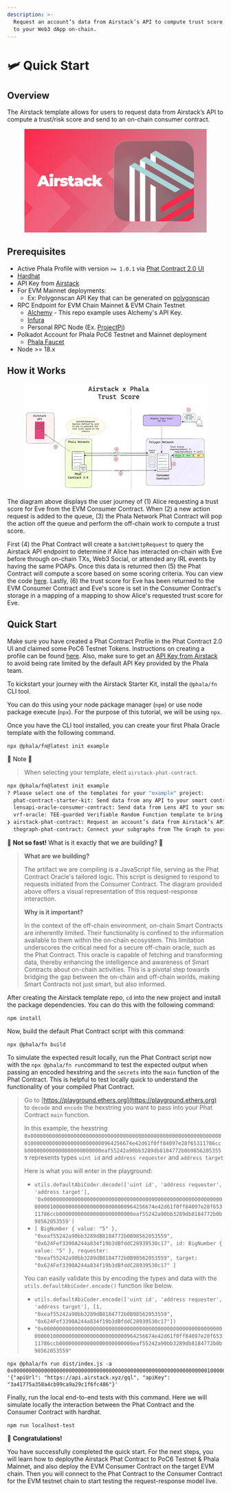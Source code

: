 ```yaml
---
description: >-
  Request an account’s data from Airstack’s API to compute trust score and send
  to your Web3 dApp on-chain.
---
```


# 🛩️ Quick Start

## Overview

The Airstack template allows for users to request data from Airstack’s API to compute a trust/risk score and send to an on-chain consumer contract.

<figure><img src="../../../../.gitbook/assets/AirStack.png" alt=""><figcaption></figcaption></figure>

## Prerequisites <a href="#user-content-prerequisites" id="user-content-prerequisites"></a>

* Active Phala Profile with version `>= 1.0.1` via [Phat Contract 2.0 UI](https://bit.ly/3LHccmR)
* [Hardhat](https://bit.ly/469uyW5)
* API Key from [Airstack](https://bit.ly/airstack-api-key)
* For EVM Mainnet deployments:
  * Ex: Polygonscan API Key that can be generated on [polygonscan](https://bit.ly/3rBkypp)
* RPC Endpoint for EVM Chain Mainnet & EVM Chain Testnet
  * [Alchemy](https://bit.ly/46uObaH) - This repo example uses Alchemy's API Key.
  * [Infura](https://bit.ly/3PXXCtN)
  * Personal RPC Node (Ex. [ProjectPi](https://bit.ly/3RGf7QS))
* Polkadot Account for Phala PoC6 Testnet and Mainnet deployment
  * [Phala Faucet](https://bit.ly/3Tomopi)
* Node >= 18.x

## How it Works

<figure><img src="../../../../.gitbook/assets/AirstackUserJourney.png" alt=""><figcaption></figcaption></figure>

The diagram above displays the user journey of (1) Alice requesting a trust score for Eve from the EVM Consumer Contract. When (2) a new action request is added to the queue, (3) the Phala Network Phat Contract will pop the action off the queue and perform the off-chain work to compute a trust score.

First (4) the Phat Contract will create a `batchHttpRequest` to query the Airstack API endpoint to determine if Alice has interacted on-chain with Eve before through on-chain TXs, Web3 Social, or attended any IRL events by having the same POAPs. Once this data is returned then (5) the Phat Contract will compute a score based on some scoring criteria. You can view the code [here](https://github.com/Phala-Network/airstack-phat-contract/blob/2dc5aa54e1d0c313762fd4dfed79554d6eeddbf0/src/index.ts#L108). Lastly, (6) the trust score for Eve has been returned to the EVM Consumer Contract and Eve's score is set in the Consumer Contract's storage in a mapping of a mapping to show Alice's requested trust score for Eve.

## Quick Start

Make sure you have created a Phat Contract Profile in the Phat Contract 2.0 UI and claimed some PoC6 Testnet Tokens. Instructions on creating a profile can be found [here](../../../support/faucet.md). Also, make sure to get an [API Key from Airstack](get-an-airstack-api-key.md) to avoid being rate limited by the default API Key provided by the Phala team.

To kickstart your journey with the Airstack Starter Kit, install the `@phala/fn` CLI tool.&#x20;

You can do this using your node package manager (`npm`) or use node package execute (`npx`). For the purpose of this tutorial, we will be using `npx`.

Once you have the CLI tool installed, you can create your first Phala Oracle template with the following command.

```
npx @phala/fn@latest init example
```

🚨 Note 🚨

> When selecting your template, elect `airstack-phat-contract`.

```bash
npx @phala/fn@latest init example
? Please select one of the templates for your "example" project: 
  phat-contract-starter-kit: Send data from any API to your smart contract with Javascript. 
  lensapi-oracle-consumer-contract: Send data from Lens API to your smart contract to empower your Web3 Social dApp. 
  vrf-oracle: TEE-guarded Verifiable Random Function template to bring randomness to your smart contract. 
❯ airstack-phat-contract: Request an account’s data from Airstack’s API to compute trust score and send to your Web3 dApp on-chain. 
  thegraph-phat-contract: Connect your subgraphs from The Graph to your on-chain dApps via Phat Contract.  
```

🛑 **Not so fast!** What is it exactly that we are building? 🛑

> **What are we building?**
>
> The artifact we are compiling is a JavaScript file, serving as the Phat Contract Oracle's tailored logic. This script is designed to respond to requests initiated from the Consumer Contract. The diagram provided above offers a visual representation of this request-response interaction.
>
> **Why is it important?**
>
> In the context of the off-chain environment, on-chain Smart Contracts are inherently limited. Their functionality is confined to the information available to them within the on-chain ecosystem. This limitation underscores the critical need for a secure off-chain oracle, such as the Phat Contract. This oracle is capable of fetching and transforming data, thereby enhancing the intelligence and awareness of Smart Contracts about on-chain activities. This is a pivotal step towards bridging the gap between the on-chain and off-chain worlds, making Smart Contracts not just smart, but also informed.

After creating the Airstack template repo, `cd` into the new project and install the package dependencies. You can do this with the following command:

```
npm install
```

Now, build the default Phat Contract script with this command:

```
npx @phala/fn build
```

To simulate the expected result locally, run the Phat Contract script now with the `npx @phala/fn run`command to test the expected output when passing an encoded hexstring and the `secrets` into the `main` function of the Phat Contract. This is helpful to test locally quick to understand the functionality of your compiled Phat Contract.

> Go to [https://playground.ethers.org](https://playground.ethers.org) to `decode` and `encode` the hexstring you want to pass into your Phat Contract `main` function.
>
> In this example, the hexstring  `0x0000000000000000000000000000000000000000000000000000000000000001000000000000000000000000964256674e42d61f0ff84097e28f65311786ccb000000000000000000000000eaf55242a90bb3289db8184772b0b98562053559` represents types `uint id` and `address requester` and `address target`&#x20;
>
> Here is what you will enter in the playground:
>
> * `utils.defaultAbiCoder.decode(['uint id', 'address requester', 'address target'], '0x0000000000000000000000000000000000000000000000000000000000000001000000000000000000000000964256674e42d61f0ff84097e28f65311786ccb000000000000000000000000eaf55242a90bb3289db8184772b0b98562053559')`
> * `[ BigNumber { value: "5" }, "0xeaf55242a90bb3289dB8184772b0B98562053559", "0x624Fef3390A244a834f19b3dBfddC28939530c17", id: BigNumber { value: "5" }, requester: "0xeaf55242a90bb3289dB8184772b0B98562053559", target: "0x624Fef3390A244a834f19b3dBfddC28939530c17" ]`
>
> You can easily validate this by encoding the types and data with the `utils.defaultAbiCoder.encode()` function like below.
>
> * `utils.defaultAbiCoder.encode(['uint id', 'address requester', 'address target'], [1, "0xeaf55242a90bb3289dB8184772b0B98562053559", "0x624Fef3390A244a834f19b3dBfddC28939530c17"])`
> * `"0x0000000000000000000000000000000000000000000000000000000000000001000000000000000000000000964256674e42d61f0ff84097e28f65311786ccb000000000000000000000000eaf55242a90bb3289db8184772b0b98562053559"`

```
npx @phala/fn run dist/index.js -a 0x0000000000000000000000000000000000000000000000000000000000000001000000000000000000000000964256674e42d61f0ff84097e28f65311786ccb000000000000000000000000eaf55242a90bb3289db8184772b0b98562053559 '{"apiUrl": "https://api.airstack.xyz/gql", "apiKey": "3a41775a358a4cb99ca9a29c1f6fc486"}'
```

Finally, run the local end-to-end tests with this command. Here we will simulate locally the interaction between the Phat Contract and the Consumer Contract with hardhat.

```
npm run localhost-test 
```

🥳 **Congratulations!**

You have successfully completed the quick start. For the next steps, you will learn how to deploythe Airstack Phat Contract to PoC6 Testnet & Phala Mainnet, and also deploy the EVM Consumer Contract on the target EVM chain. Then you will connect to the Phat Contract to the Consumer Contract for the EVM testnet chain to start testing the request-response model live.
